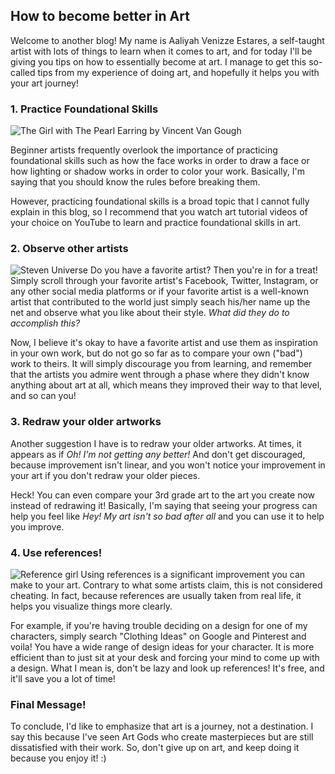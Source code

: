 ## How to become better in Art
Welcome to another blog! My name is Aaliyah Venizze Estares, a self-taught artist with lots of things to learn when it comes to art, and for today I'll be giving you tips on how to essentially become at art. I manage to get this so-called tips from my experience of doing art, and hopefully it helps you with your art journey! 

### 1. Practice Foundational Skills
![The Girl with The Pearl Earring by Vincent Van Gough](https://upload.wikimedia.org/wikipedia/commons/thumb/0/0f/1665_Girl_with_a_Pearl_Earring.jpg/270px-1665_Girl_with_a_Pearl_Earring.jpg)

Beginner artists frequently overlook the importance of practicing foundational skills such as how the face works in order to draw a face or how lighting or shadow works in order to color your work. Basically, I'm saying that you should know the rules before breaking them.

However, practicing foundational skills is a broad topic that I cannot fully explain in this blog, so I recommend that you watch art tutorial videos of your choice on YouTube to learn and practice foundational skills in art.

### 2. Observe other artists
![Steven Universe](https://i.pinimg.com/564x/dc/23/fe/dc23fef40c2ce55da2b78215aa69f8e7.jpg)
Do you have a favorite artist? Then you're in for a treat! Simply scroll through your favorite artist's Facebook, Twitter, Instagram, or any other social media platforms or if your favorite artist is a well-known artist that contributed to the world just simply seach his/her name up the net and observe what you like about their style. *What did they do to accomplish this?*

Now, I believe it's okay to have a favorite artist and use them as inspiration in your own work, but do not go so far as to compare your own ("bad") work to theirs. It will simply discourage you from learning, and remember that the artists you admire went through a phase where they didn't know anything about art at all, which means they improved their way to that level, and so can you!


### 3. Redraw your older artworks
Another suggestion I have is to redraw your older artworks. At times, it appears as if *Oh! I'm not getting any better!* And don't get discouraged, because improvement isn't linear, and you won't notice your improvement in your art if you don't redraw your older pieces.

Heck! You can even compare your 3rd grade art to the art you create now instead of redrawing it! Basically, I'm saying that seeing your progress can help you feel like *Hey! My art isn't so bad after all* and you can use it to help you improve.


### 4. Use references!
![Reference girl](https://i.pinimg.com/564x/b7/9d/2a/b79d2adc3cfc7fecec8da1e24066563d.jpg)
Using references is a significant improvement you can make to your art. Contrary to what some artists claim, this is not considered cheating. In fact, because references are usually taken from real life, it helps you visualize things more clearly.

For example, if you're having trouble deciding on a design for one of my characters, simply search "Clothing Ideas" on Google and Pinterest and voila! You have a wide range of design ideas for your character. It is more efficient than to just sit at your desk and forcing your mind to come up with a design. What I mean is, don't be lazy and look up references! It's free, and it'll save you a lot of time!


### Final Message! 
To conclude, I'd like to emphasize that art is a journey, not a destination. I say this because I've seen Art Gods who create masterpieces but are still dissatisfied with their work. So, don't give up on art, and keep doing it because you enjoy it! :)
